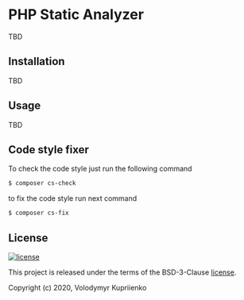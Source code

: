 PHP Static Analyzer
===================

TBD

Installation
------------

TBD

Usage
-----

TBD

Code style fixer
----------------

To check the code style just run the following command


```bash
$ composer cs-check
```


to fix the code style run next command

```bash
$ composer cs-fix
```

License
-------

[![license](https://img.shields.io/github/license/greeflas/default-project.svg)](LICENSE)

This project is released under the terms of the BSD-3-Clause [license](LICENSE).

Copyright (c) 2020, Volodymyr Kupriienko
